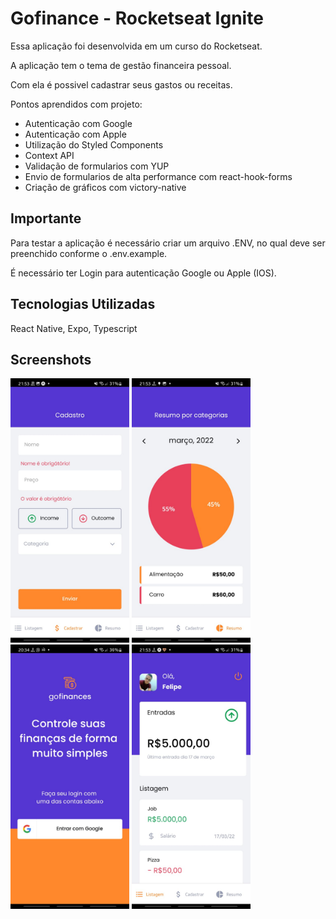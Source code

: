 # Gofinance - Rocketseat Ignite

Essa aplicação foi desenvolvida em um curso do Rocketseat.

A aplicação tem o tema de gestão financeira pessoal.

Com ela é possivel cadastrar seus gastos ou receitas.

Pontos aprendidos com projeto:

- Autenticação com Google
- Autenticação com Apple
- Utilização do Styled Components
- Context API 
- Validação de formularios com YUP
- Envio de formularios de alta performance com react-hook-forms
- Criação de gráficos com victory-native
## Importante

Para testar a aplicação é necessário criar um arquivo .ENV, no qual deve ser preenchido conforme o .env.example.

É necessário ter Login para autenticação Google ou Apple (IOS).


## Tecnologias Utilizadas

React Native, Expo, Typescript
## Screenshots

<div style="flex-direction: row;">
<img src="https://github.com/fealex95/gofinance-rocketseat/blob/master/Screenshots/WhatsApp%20Image%202022-03-26%20at%2021.53.54%20(1).jpeg" width=190 />
<img src="https://github.com/fealex95/gofinance-rocketseat/blob/master/Screenshots/WhatsApp%20Image%202022-03-26%20at%2021.53.54.jpeg" width=190 />
<img src="https://github.com/fealex95/gofinance-rocketseat/blob/master/Screenshots/WhatsApp%20Image%202022-03-26%20at%2021.53.55%20(1).jpeg" width=190 />
<img src="https://github.com/fealex95/gofinance-rocketseat/blob/master/Screenshots/WhatsApp%20Image%202022-03-26%20at%2021.53.55.jpeg" width=190 />
</div>
